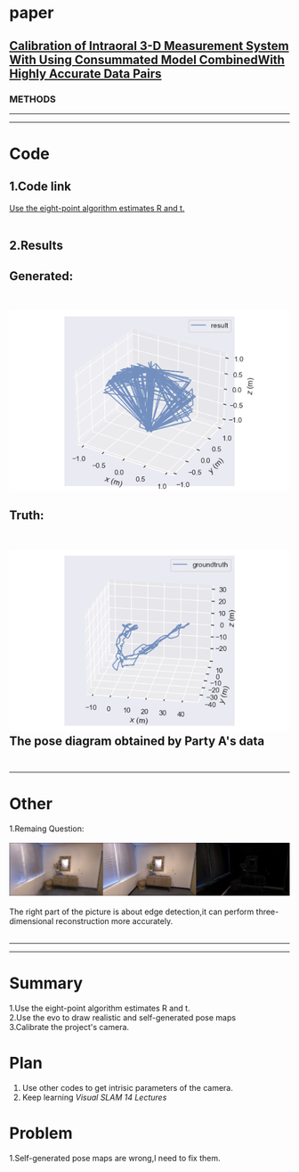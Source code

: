 # paper
## [Calibration of Intraoral 3-D Measurement System With Using Consummated Model CombinedWith Highly Accurate Data Pairs](https://ieeexplore.ieee.org/document/10274698 )
### METHODS


---------------------------------------------------------------------------------------------------------------------
---------------------------------------------------------------------------------------------------------------------
# Code  
## 1.Code link
[Use the eight-point algorithm estimates R and t.](https://github.com/gaoxiang12/slambook2/tree/master/ch7)<br><br>

## 2.Results
Generated: <br> <br>&nbsp;&nbsp;&nbsp;&nbsp;&nbsp;&nbsp;&nbsp;&nbsp;
![](img/pose(my).png)
<br>&nbsp;&nbsp;&nbsp;&nbsp;&nbsp;&nbsp;&nbsp;
&nbsp;&nbsp;&nbsp;&nbsp;&nbsp;&nbsp;&nbsp;&nbsp;
&nbsp;&nbsp;&nbsp;&nbsp;&nbsp;&nbsp;&nbsp;&nbsp;
&nbsp;&nbsp;&nbsp;&nbsp;&nbsp;&nbsp;&nbsp;&nbsp;&nbsp;
<br>
Truth: <br><br>
&nbsp;&nbsp;&nbsp;&nbsp;&nbsp;&nbsp;&nbsp;&nbsp;
![](img/pose(truth).png)
<br>The pose diagram obtained by Party A's data&nbsp;&nbsp;&nbsp;&nbsp;&nbsp;&nbsp;&nbsp;
&nbsp;&nbsp;&nbsp;&nbsp;&nbsp;&nbsp;&nbsp;&nbsp;
&nbsp;&nbsp;&nbsp;&nbsp;&nbsp;&nbsp;&nbsp;&nbsp;
&nbsp;&nbsp;&nbsp;&nbsp;&nbsp;&nbsp;&nbsp;&nbsp;&nbsp;
---------------------------------------------------------------------------------------------------------------------
---------------------------------------------------------------------------------------------------------------------
# Other 
1.Remaing Question:<br><br>
![](img/rendering.png) <br><br>
The right part of the picture is about edge detection,it can perform 
three-dimensional reconstruction more accurately.<br><br>

---------------------------------------------------------------------------------------------------------------------
---------------------------------------------------------------------------------------------------------------------
# Summary
1.Use the eight-point algorithm estimates R and t.<br>
2.Use the evo to draw realistic and self-generated pose maps<br>
3.Calibrate the project's camera.
# Plan 
1. Use other codes to get intrisic parameters of the camera.
2. Keep learning *Visual SLAM 14 Lectures*

# Problem
1.Self-generated pose maps are wrong,I need to fix them.



